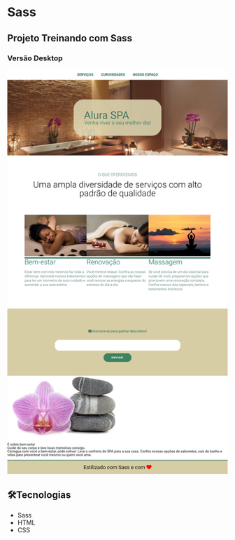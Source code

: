 # Sass

## Projeto Treinando com Sass
### Versão Desktop

![preview](./image/Projeto-Spar.png)

## 🛠Tecnologias

- Sass
- HTML
- CSS



 
